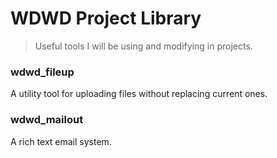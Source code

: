 WDWD Project Library
====================

> Useful tools I will be using and modifying in projects.

### wdwd_fileup
A utility tool for uploading files without replacing current ones.
### wdwd_mailout
A rich text email system.